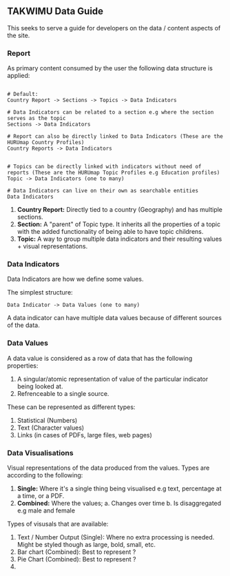 TAKWIMU Data Guide
------------------

This seeks to serve a guide for developers on the data / content aspects of the site.


### Report

As primary content consumed by the user the following data structure is applied:

```

# Default:
Country Report -> Sections -> Topics -> Data Indicators

# Data Indicators can be related to a section e.g where the section serves as the topic
Sections -> Data Indicators

# Report can also be directly linked to Data Indicators (These are the HURUmap Country Profiles)
Country Reports -> Data Indicators


# Topics can be directly linked with indicators without need of reports (These are the HURUmap Topic Profiles e.g Education profiles)
Topic -> Data Indicators (one to many)

# Data Indicators can live on their own as searchable entities
Data Indicators

```

1. **Country Report:** Directly tied to a country (Geography) and has multiple sections.
2. **Section:** A "parent" of Topic type. It inherits all the properties of a topic with the added functionality of being able to have topic childrens.
3. **Topic:** A way to group multiple data indicators and their resulting values + visual representations.

### Data Indicators

Data Indicators are how we define some values.

The simplest structure:

```
Data Indicator -> Data Values (one to many)
```

A data indicator can have multiple data values because of different sources of the data.


### Data Values

A data value is considered as a row of data that has the following properties:

1. A singular/atomic representation of value of the particular indicator being looked at.
2. Refrenceable to a single source.

These can be represented as different types:

1. Statistical (Numbers)
2. Text (Character values)
3. Links (in cases of PDFs, large files, web pages)



### Data Visualisations

Visual representations of the data produced from the values. Types are according to the following:

1. **Single:** Where it's a single thing being visualised e.g text, percentage at a time, or a PDF.
2. **Combined:** Where the values;
    a. Changes over time
    b. Is disaggregated e.g male and female


Types of visusals that are available:

1. Text / Number Output (Single): Where no extra processing is needed. Might be styled though as large, bold, small, etc.
2. Bar chart (Combined): Best to represent ?
3. Pie Chart (Combined): Best to represent ?
4. 

